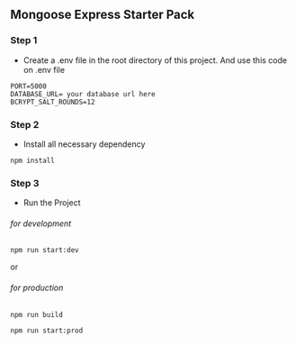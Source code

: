 ## Mongoose Express Starter Pack

### Step 1

- Create a .env file in the root directory of this project. And use this code on .env file

```
PORT=5000
DATABASE_URL= your database url here
BCRYPT_SALT_ROUNDS=12
```

### Step 2

- Install all necessary dependency

```
npm install
```

### Step 3

- Run the Project

###### for development

```
npm run start:dev
```

or

###### for production

```
npm run build
```

```
npm run start:prod
```
